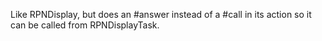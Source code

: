 Like RPNDisplay, but does an #answer instead of a #call in its action so it can be called from RPNDisplayTask.